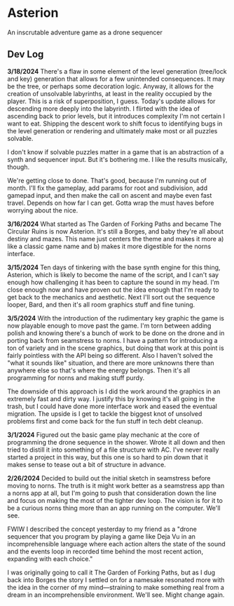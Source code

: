 # Asterion
An inscrutable adventure game as a drone sequencer

## Dev Log
**3/18/2024**
There's a flaw in some element of the level generation (tree/lock and key) generation that allows for a few unintended consequences. It may be the tree, or perhaps some decoration logic. Anyway, it allows for the creation of unsolvable labyrinths, at least in the reality occupied by the player. This is a risk of superposition, I guess. Today's update allows for descending more deeply into the labyrinth. I flirted with the idea of ascending back to prior levels, but it introduces complexity I'm not certain I want to eat. Shipping the descent work to shift focus to identifying bugs in the level generation or rendering and ultimately make most or all puzzles solvable.

I don't know if solvable puzzles matter in a game that is an abstraction of a synth and sequencer input. But it's bothering me. I like the results musically, though.

We're getting close to done. That's good, because I'm running out of month. I'll fix the gameplay, add params for root and subdivision, add gamepad input, and then make the call on ascent and maybe even fast travel. Depends on how far I can get. Gotta wrap the must haves before worrying about the nice.

**3/16/2024**
What started as The Garden of Forking Paths and became The Circular Ruins is now Asterion. It's still a Borges, and baby they're all about destiny and mazes. This name just centers the theme and makes it more a) like a classic game name and b) makes it more digestible for the norns interface.

**3/15/2024**
Ten days of tinkering with the base synth engine for this thing, Asterion, which is likely to become the name of the script, and I can't say enough how challenging it has been to capture the sound in my head. I'm close enough now and have proven out the idea enough that I'm ready to get back to the mechanics and aesthetic. Next I'll sort out the sequence looper, Bard, and then it's all room graphics stuff and fine tuning.

**3/5/2024**
With the introduction of the rudimentary key graphic the game is now playable enough to move past the game. I'm torn between adding polish and knowing there's a bunch of work to be done on the drone and in porting back from seamstress to norns. I have a pattern for introducing a ton of variety and in the scene graphics, but doing that work at this point is fairly pointless with the API being so different. Also I haven't solved the "what it sounds like" situation, and there are more unknowns there than anywhere else so that's where the energy belongs. Then it's all programming for norns and making stuff purdy.

The downside of this approach is I did the work around the graphics in an extremely fast and dirty way. I justify this by knowing it's all going in the trash, but I could have done more interface work and eased the eventual migration. The upside is I get to tackle the biggest knot of unsolved problems first and come back for the fun stuff in tech debt cleanup.

**3/1/2024**
Figured out the basic game play mechanic at the core of programming the drone sequence in the shower. Wrote it all down and then tried to distill it into something of a file structure with AC. I've never really started a project in this way, but this one is so hard to pin down that it makes sense to tease out a bit of structure in advance. 

**2/26/2024**
Decided to build out the initial sketch in seamstress before moving to norns. The truth is it might work better as a seamstress app than a norns app at all, but I'm going to push that consideration down the line and focus on making the most of the tighter dev loop. The vision is for it to be a curious norns thing more than an app running on the computer. We'll see.

FWIW I described the concept yesterday to my friend as a "drone sequencer that you program by playing a game like Deja Vu in an incomprehensible language where each action  alters the state of the sound and the events loop in recorded time behind the most recent action, expanding with each choice."

I was originally going to call it The Garden of Forking Paths, but as I dug back into Borges the story I settled on for a namesake resonated more with the idea in the corner of my mind—straining to make something real from a dream in an incomprehensible environment. We'll see. Might change again.
